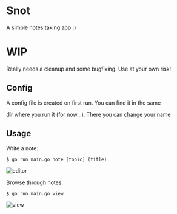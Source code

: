 # Snot

A simple notes taking app ;)

# WIP

Really needs a cleanup and some bugfixing. Use at your own risk!

## Config

A config file is created on first run. You can find it in the same

dir where you run it (for now...). There you can change your name

## Usage

Write a note:

`$ go run main.go note [topic] (title)`

![editor](https://user-images.githubusercontent.com/94227101/211210472-5f4b188f-8139-4389-a2b2-f28ca4b89ce3.png)

Browse through notes:

`$ go run main.go view `

![view](https://user-images.githubusercontent.com/94227101/211210512-507ae398-ca4a-4b56-b988-a301459a89d6.png)
